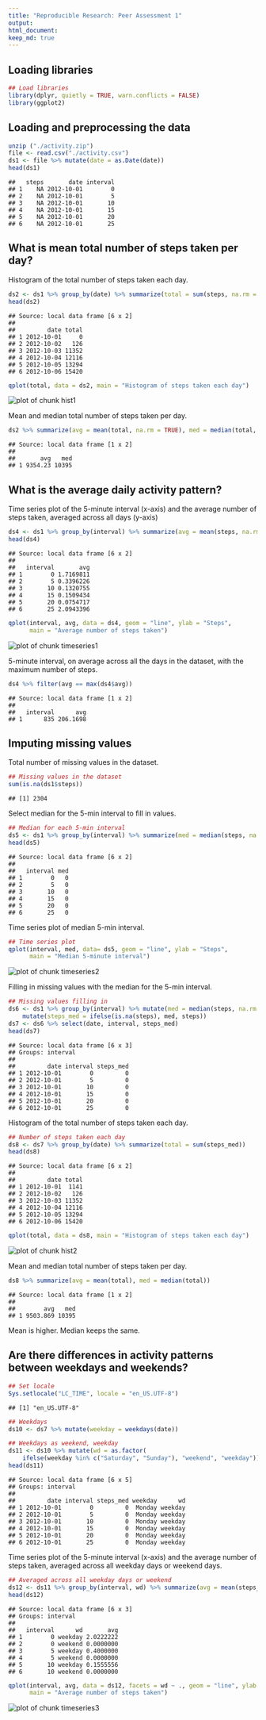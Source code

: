 ```yaml
---
title: "Reproducible Research: Peer Assessment 1"
output: 
html_document:
keep_md: true
---
```


## Loading libraries

```r
## Load libraries
library(dplyr, quietly = TRUE, warn.conflicts = FALSE)
library(ggplot2)
```

## Loading and preprocessing the data

```r
unzip ("./activity.zip")
file <- read.csv("./activity.csv")
ds1 <- file %>% mutate(date = as.Date(date))
head(ds1)
```

```
##   steps       date interval
## 1    NA 2012-10-01        0
## 2    NA 2012-10-01        5
## 3    NA 2012-10-01       10
## 4    NA 2012-10-01       15
## 5    NA 2012-10-01       20
## 6    NA 2012-10-01       25
```


## What is mean total number of steps taken per day?
Histogram of the total number of steps taken each day.

```r
ds2 <- ds1 %>% group_by(date) %>% summarize(total = sum(steps, na.rm = TRUE))
head(ds2)
```

```
## Source: local data frame [6 x 2]
## 
##         date total
## 1 2012-10-01     0
## 2 2012-10-02   126
## 3 2012-10-03 11352
## 4 2012-10-04 12116
## 5 2012-10-05 13294
## 6 2012-10-06 15420
```

```r
qplot(total, data = ds2, main = "Histogram of steps taken each day")
```

![plot of chunk hist1](figure/hist1-1.png) 

Mean and median total number of steps taken per day.

```r
ds2 %>% summarize(avg = mean(total, na.rm = TRUE), med = median(total, na.rm = TRUE))
```

```
## Source: local data frame [1 x 2]
## 
##       avg   med
## 1 9354.23 10395
```


## What is the average daily activity pattern?
Time series plot of the 5-minute interval (x-axis) and the average number of steps taken, averaged across all days (y-axis)

```r
ds4 <- ds1 %>% group_by(interval) %>% summarize(avg = mean(steps, na.rm = TRUE))
head(ds4)
```

```
## Source: local data frame [6 x 2]
## 
##   interval       avg
## 1        0 1.7169811
## 2        5 0.3396226
## 3       10 0.1320755
## 4       15 0.1509434
## 5       20 0.0754717
## 6       25 2.0943396
```

```r
qplot(interval, avg, data = ds4, geom = "line", ylab = "Steps",
      main = "Average number of steps taken")
```

![plot of chunk timeseries1](figure/timeseries1-1.png) 

5-minute interval, on average across all the days in the dataset, with the maximum number of steps.

```r
ds4 %>% filter(avg == max(ds4$avg))
```

```
## Source: local data frame [1 x 2]
## 
##   interval      avg
## 1      835 206.1698
```


## Imputing missing values
Total number of missing values in the dataset.

```r
## Missing values in the dataset
sum(is.na(ds1$steps))
```

```
## [1] 2304
```

Select median for the 5-min interval to fill in values.

```r
## Median for each 5-min interval
ds5 <- ds1 %>% group_by(interval) %>% summarize(med = median(steps, na.rm = TRUE))
head(ds5)
```

```
## Source: local data frame [6 x 2]
## 
##   interval med
## 1        0   0
## 2        5   0
## 3       10   0
## 4       15   0
## 5       20   0
## 6       25   0
```

Time series plot of median 5-min interval.

```r
## Time series plot
qplot(interval, med, data= ds5, geom = "line", ylab = "Steps",
      main = "Median 5-minute interval")
```

![plot of chunk timeseries2](figure/timeseries2-1.png) 

Filling in missing values with the median for the 5-min interval.

```r
## Missing values filling in
ds6 <- ds1 %>% group_by(interval) %>% mutate(med = median(steps, na.rm = TRUE)) %>%
    mutate(steps_med = ifelse(is.na(steps), med, steps))
ds7 <- ds6 %>% select(date, interval, steps_med)
head(ds7)
```

```
## Source: local data frame [6 x 3]
## Groups: interval
## 
##         date interval steps_med
## 1 2012-10-01        0         0
## 2 2012-10-01        5         0
## 3 2012-10-01       10         0
## 4 2012-10-01       15         0
## 5 2012-10-01       20         0
## 6 2012-10-01       25         0
```

Histogram of the total number of steps taken each day.

```r
## Number of steps taken each day
ds8 <- ds7 %>% group_by(date) %>% summarize(total = sum(steps_med))
head(ds8)
```

```
## Source: local data frame [6 x 2]
## 
##         date total
## 1 2012-10-01  1141
## 2 2012-10-02   126
## 3 2012-10-03 11352
## 4 2012-10-04 12116
## 5 2012-10-05 13294
## 6 2012-10-06 15420
```

```r
qplot(total, data = ds8, main = "Histogram of steps taken each day")
```

![plot of chunk hist2](figure/hist2-1.png) 

Mean and median total number of steps taken per day.

```r
ds8 %>% summarize(avg = mean(total), med = median(total))
```

```
## Source: local data frame [1 x 2]
## 
##        avg   med
## 1 9503.869 10395
```
Mean is higher. Median keeps the same.

## Are there differences in activity patterns between weekdays and weekends?

```r
## Set locale
Sys.setlocale("LC_TIME", locale = "en_US.UTF-8")
```

```
## [1] "en_US.UTF-8"
```

```r
## Weekdays
ds10 <- ds7 %>% mutate(weekday = weekdays(date))

## Weekdays as weekend, weekday
ds11 <- ds10 %>% mutate(wd = as.factor(
    ifelse(weekday %in% c("Saturday", "Sunday"), "weekend", "weekday")))
head(ds11)
```

```
## Source: local data frame [6 x 5]
## Groups: interval
## 
##         date interval steps_med weekday      wd
## 1 2012-10-01        0         0  Monday weekday
## 2 2012-10-01        5         0  Monday weekday
## 3 2012-10-01       10         0  Monday weekday
## 4 2012-10-01       15         0  Monday weekday
## 5 2012-10-01       20         0  Monday weekday
## 6 2012-10-01       25         0  Monday weekday
```

Time series plot of the 5-minute interval (x-axis) and the average number of steps taken, averaged across all weekday days or weekend days.

```r
## Averaged across all weekday days or weekend
ds12 <- ds11 %>% group_by(interval, wd) %>% summarize(avg = mean(steps_med))
head(ds12)
```

```
## Source: local data frame [6 x 3]
## Groups: interval
## 
##   interval      wd       avg
## 1        0 weekday 2.0222222
## 2        0 weekend 0.0000000
## 3        5 weekday 0.4000000
## 4        5 weekend 0.0000000
## 5       10 weekday 0.1555556
## 6       10 weekend 0.0000000
```

```r
qplot(interval, avg, data = ds12, facets = wd ~ ., geom = "line", ylab = "Steps",
      main = "Average number of steps taken")
```

![plot of chunk timeseries3](figure/timeseries3-1.png) 
